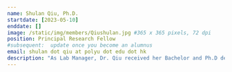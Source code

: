 ```yaml
---
name: Shulan Qiu, Ph.D.
startdate: [2023-05-10]
enddate: []
image: /static/img/members/Qiushulan.jpg #365 x 365 pixels, 72 dpi
position: Principal Research Fellow
#subsequent:  update once you become an alumnus
email: shulan dot qiu at polyu dot edu dot hk
description: "As Lab Manager, Dr. Qiu received her Bachelor and Ph.D degrees in Beijing Normal University of Cell Biology. She worked as Associate Professor  in Beijing Anzhen Hospital Affiliated to Capital Medical University/Beijing Institute of Heart, Lung, and Blood Vessel Diseases (2016), then worked as Instructor in Sam and Ann Barshop Institute for Longevity and Aging Studies, University of Texas Health Science Center at San Antonio, US (2022). She has been as PI of  Youth Project and General Project of National Natural Science Foundation of China (NSFC), and as co-I in many other projects. She published  31 reviewed papers including 13 of h-index."
---
```


